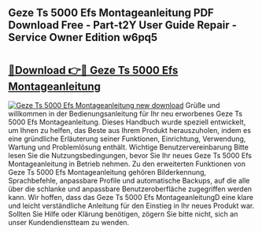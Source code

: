 ## Geze Ts 5000 Efs Montageanleitung PDF Download Free - Part-t2Y User Guide Repair - Service Owner Edition w6pq5

# <h2><a href="http://df79eb.blite.top/?on=Geze+Ts+5000+Efs+Montageanleitung">🔗Download 👉🔴 Geze Ts 5000 Efs Montageanleitung</a></h2>

[![Geze Ts 5000 Efs Montageanleitung new download](https://i.imgur.com/lujVjoI.png)](http://df79eb.blite.top/?on=Geze+Ts+5000+Efs+Montageanleitung)
Grüße und willkommen in der Bedienungsanleitung für Ihr neu erworbenes Geze Ts 5000 Efs Montageanleitung. Dieses Handbuch wurde speziell entwickelt, um Ihnen zu helfen, das Beste aus Ihrem Produkt herauszuholen, indem es eine gründliche Erläuterung seiner Funktionen, Einrichtung, Verwendung, Wartung und Problemlösung enthält. Wichtige Benutzervereinbarung Bitte lesen Sie die Nutzungsbedingungen, bevor Sie Ihr neues Geze Ts 5000 Efs Montageanleitung in Betrieb nehmen. Zu den erweiterten Funktionen von Geze Ts 5000 Efs Montageanleitung gehören Bilderkennung, Sprachbefehle, anpassbare Profile und automatische Backups, auf die alle über die schlanke und anpassbare Benutzeroberfläche zugegriffen werden kann. Wir hoffen, dass das Geze Ts 5000 Efs MontageanleitungD eine klare und leicht verständliche Anleitung für den Einstieg in Ihr neues Produkt war. Sollten Sie Hilfe oder Klärung benötigen, zögern Sie bitte nicht, sich an unser Kundendienstteam zu wenden.
